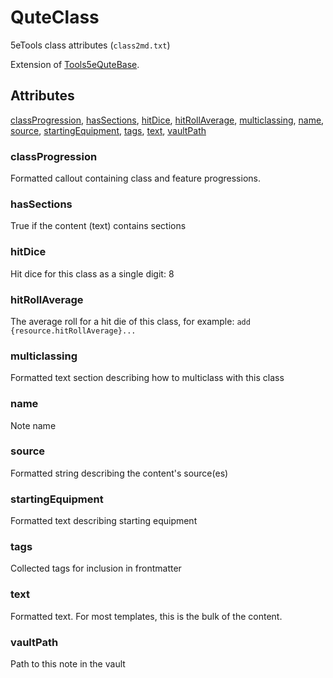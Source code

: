 # QuteClass

5eTools class attributes (`class2md.txt`)

Extension of [Tools5eQuteBase](Tools5eQuteBase.md).

## Attributes

[classProgression](#classprogression), [hasSections](#hassections), [hitDice](#hitdice), [hitRollAverage](#hitrollaverage), [multiclassing](#multiclassing), [name](#name), [source](#source), [startingEquipment](#startingequipment), [tags](#tags), [text](#text), [vaultPath](#vaultpath)


### classProgression

Formatted callout containing class and feature progressions.

### hasSections

True if the content (text) contains sections

### hitDice

Hit dice for this class as a single digit: 8

### hitRollAverage

The average roll for a hit die of this class, for example: `add {resource.hitRollAverage}...`

### multiclassing

Formatted text section describing how to multiclass with this class

### name

Note name

### source

Formatted string describing the content's source(es)

### startingEquipment

Formatted text describing starting equipment

### tags

Collected tags for inclusion in frontmatter

### text

Formatted text. For most templates, this is the bulk of the content.

### vaultPath

Path to this note in the vault
